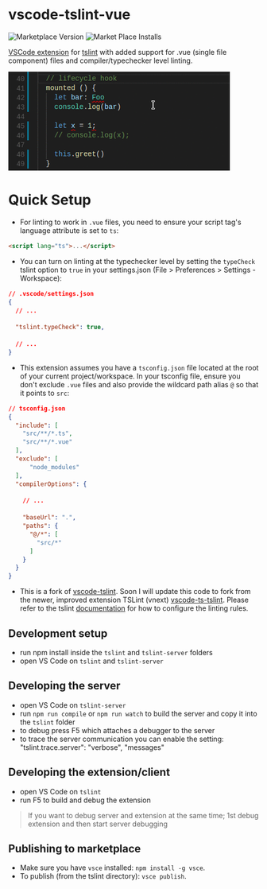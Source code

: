 # vscode-tslint-vue

![Marketplace Version](http://vsmarketplacebadge.apphb.com/version/prograhammer.tslint-vue.svg "Current Version") ![Market Place Installs](http://vsmarketplacebadge.apphb.com/installs/prograhammer.tslint-vue.svg "Number of Installs")

[VSCode extension](https://marketplace.visualstudio.com/items?itemName=prograhammer.tslint-vue) for [tslint](https://github.com/palantir/tslint) with added support for .vue (single file component) files and compiler/typechecker level linting.

![Important](vscode-tslint-vue.gif "vscode-tslint-vue screencapture")

# Quick Setup

- For linting to work in `.vue` files, you need to ensure your script tag's language attribute is set
to `ts`: 

```html
<script lang="ts">...</script>  
```

- You can turn on linting at the typechecker level by setting the `typeCheck` tslint option to `true` in your settings.json (File > Preferences > Settings - Workspace):

```json
// .vscode/settings.json
{
  // ...

  "tslint.typeCheck": true, 

  // ...
}

```

- This extension assumes you have a `tsconfig.json` file located at the root of your current project/workspace. In your tsconfig file, ensure you don't exclude `.vue` files and also provide the wildcard path alias `@` so that it points to `src`:

```json
// tsconfig.json
{
  "include": [
    "src/**/*.ts",
    "src/**/*.vue"
  ],
  "exclude": [
      "node_modules"
  ],
  "compilerOptions": {
    
    // ...

    "baseUrl": ".",
    "paths": {
      "@/*": [
        "src/*"
      ]
    }
  }
}

```

- This is a fork of [vscode-tslint](https://marketplace.visualstudio.com/items?itemName=eg2.tslint). Soon I will update this code to fork from the newer, improved extension TSLint (vnext) [vscode-ts-tslint](https://marketplace.visualstudio.com/items?itemName=eg2.ts-tslint). Please refer to the tslint [documentation](https://github.com/palantir/tslint) for how to configure the linting rules.

## Development setup
- run npm install inside the `tslint` and `tslint-server` folders
- open VS Code on `tslint` and `tslint-server`

## Developing the server
- open VS Code on `tslint-server`
- run `npm run compile` or `npm run watch` to build the server and copy it into the `tslint` folder
- to debug press F5 which attaches a debugger to the server
- to trace the server communication you can enable the setting: "tslint.trace.server": "verbose", "messages"

## Developing the extension/client
- open VS Code on `tslint`
- run F5 to build and debug the extension

> If you want to debug server and extension at the same time; 1st debug extension and then start server debugging

## Publishing to marketplace

- Make sure you have `vsce` installed: `npm install -g vsce`.
- To publish (from the tslint directory): `vsce publish`.